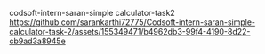 codsoft-intern-saran-simple calculator-task2
https://github.com/sarankarthi72775/Codsoft-intern-saran-simple-calculator-task-2/assets/155349471/b4962db3-99f4-4190-8d22-cb9ad3a8945e
